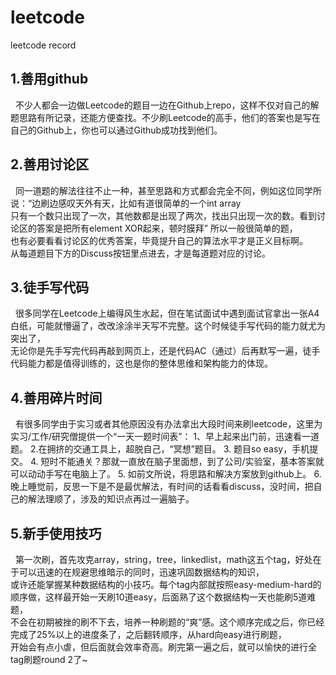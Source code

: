 # leetcode
leetcode record

## 1.善用github  
&nbsp;&nbsp;不少人都会一边做Leetcode的题目一边在Github上repo，这样不仅对自己的解题思路有所记录，还能方便查找。不少刷Leetcode的高手，他们的答案也是写在自己的Github上，你也可以通过Github成功找到他们。
  
## 2.善用讨论区
&nbsp;&nbsp;同一道题的解法往往不止一种，甚至思路和方式都会完全不同，例如这位同学所说：“边刷边感叹天外有天，比如有道很简单的一个int array  
  只有一个数只出现了一次，其他数都是出现了两次，找出只出现一次的数。看到讨论区的答案是把所有element XOR起来，顿时膜拜” 所以一般很简单的题，  
  也有必要看看讨论区的优秀答案，毕竟提升自己的算法水平才是正义目标啊。  
  从每道题目下方的Discuss按钮里点进去，才是每道题对应的讨论。
  
## 3.徒手写代码
 &nbsp;&nbsp;很多同学在Leetcode上编得风生水起，但在笔试面试中遇到面试官拿出一张A4白纸，可能就懵逼了，改改涂涂半天写不完整。这个时候徒手写代码的能力就尤为突出了，  
  无论你是先手写完代码再敲到网页上，还是代码AC（通过）后再默写一遍，徒手代码能力都是值得训练的，这也是你的整体思维和架构能力的体现。
  
## 4.善用碎片时间
&nbsp;&nbsp;有很多同学由于实习或者其他原因没有办法拿出大段时间来刷leetcode，这里为实习/工作/研究僧提供一个“一天一题时间表”：
  1、早上起来出门前，迅速看一道题。
  2.在拥挤的交通工具上，超脱自己，“冥想”题目。
  3. 题目so easy，手机提交。
  4. 短时不能通关？那就一直放在脑子里面想，到了公司/实验室，基本答案就可以动动手写在电脑上了。
  5. 如前文所说，将思路和解决方案放到github上。
  6. 晚上睡觉前，反思一下是不是最优解法，有时间的话看看discuss，没时间，把自己的解法理顺了，涉及的知识点再过一遍脑子。

## 5.新手使用技巧
&nbsp;&nbsp;第一次刷，首先攻克array，string，tree，linkedlist，math这五个tag，好处在于可以迅速的在规避思维暗示的同时，迅速巩固数据结构的知识，  
  或许还能掌握某种数据结构的小技巧。每个tag内部就按照easy-medium-hard的顺序做，这样最开始一天刷10道easy，后面熟了这个数据结构一天也能刷5道难题，  
  不会在初期被挫的刷不下去，培养一种刷题的“爽”感。这个顺序完成之后，你已经完成了25%以上的进度条了，之后翻转顺序，从hard向easy进行刷题，  
  开始会有点小虐，但后面就会效率奇高。刷完第一遍之后，就可以愉快的进行全tag刷题round 2了~
